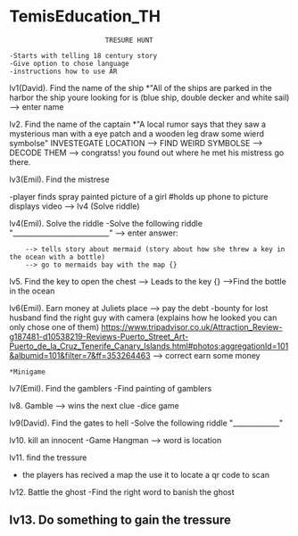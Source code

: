# TemisEducation_TH

							TRESURE HUNT		

	-Starts with telling 18 century story
	-Give option to chose language
	-instructions how to use AR

 
lv1(David). Find the name of the ship
	*"All of the ships are parked in the harbor the ship youre looking for is (blue ship, double decker and white sail)
		--> enter name 
 
	

lv2. Find the name of the captain
	*"A local rumor says that they saw a mysterious man with a eye patch and a wooden leg draw some wierd symbolse"
		INVESTEGATE LOCATION --> FIND WEIRD SYMBOLSE --> DECODE THEM --> congratss! 
			you found out where he met his mistress go there.


lv3(Emil). Find the mistrese

-player finds spray painted picture of a girl #holds up phone to picture displays video --> lv4 (Solve riddle)

	
lv4(Emil). Solve the riddle
	-Solve the following riddle "___________________________"	--> enter answer:
		
		--> tells story about mermaid (story about how she threw a key in the ocean with a bottle)
		--> go to mermaids bay with the map {}

lv5. Find the key to open the chest
	--> Leads to the key {}
	-->Find the bottle in the ocean 


lv6(Emil). Earn money at Juliets place	-->	pay the debt
	-bounty for lost husband find the right guy with camera (explains how he looked you can only chose one of them) https://www.tripadvisor.co.uk/Attraction_Review-g187481-d10538219-Reviews-Puerto_Street_Art-Puerto_de_la_Cruz_Tenerife_Canary_Islands.html#photos;aggregationId=101&albumid=101&filter=7&ff=353264463
		--> correct earn some money	

	*Minigame
	
	
	

lv7(Emil). Find the gamblers
-Find painting of gamblers

lv8. Gamble	-->	wins the next clue
-dice game

lv9(David). Find the gates to hell
-Solve the following riddle "_____________"

lv10. kill an innocent
-Game Hangman 	-->	word is location
	
	
lv11. find the tressure
- the players has recived a map the use it to locate a qr code to scan

lv12. Battle the ghost
-Find the right word to banish the ghost

	
lv13. Do something to gain the tressure
-
	
	
